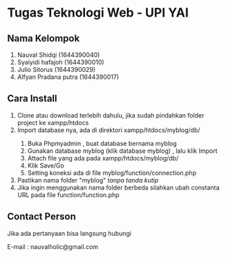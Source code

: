 <h1>Tugas Teknologi Web - UPI YAI</h1>
<h2>Nama Kelompok</h2>
<ol>
	<li>Nauval Shidqi (1644390040)</li>
	<li>Syaiyidi hafajoh (1644390010)</li>
	<li>Julio Sitorus (1644390029)</li>
	<li>Alfyan Pradana putra (1644390017)</li>
</ol>

<h2>Cara Install</h2>
<ol>
	<li>Clone atau download terlebih dahulu, jika sudah pindahkan folder project ke xampp/htdocs</li>
	<li>Import database nya, ada di direktori xampp/htdocs/myblog/db/</li>
	<ol>
		<li>Buka Phpmyadmin , buat database bernama myblog</li>
		<li>Gunakan database myblog (klik database myblog) , lalu klik Import</li>
		<li>Attach file yang ada pada xampp/htdocs/myblog/db/ </li>
		<li>Klik Save/Go</li>
		<li>Setting koneksi ada di file myblog/function/connection.php</li>
	</ol>
	<li>Pastikan nama folder "myblog" <em>tanpa tanda kutip</em></li>
	<li>Jika ingin menggunakan nama folder berbeda silahkan ubah constanta URL pada file function/function.php</li>
</ol>

<h2>Contact Person</h2>
<p>Jika ada pertanyaan bisa langsung hubungi</p>
<p>E-mail : nauvalholic@gmail.com</p>
